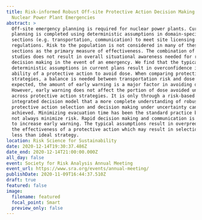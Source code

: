 ```yaml
---
title: Risk-informed Robust Off-site Protective Action Decision Making for
  Nuclear Power Plant Emergencies
abstract: >
  Off-site emergency planning is required for nuclear power plants. Current
  planning is completed using deterministic assumptions in domain-specific
  sections (e.g. transportation, communication) to meet site licensing
  regulations. Risk to the population is not considered in many of these
  sections as the primary measure of effectiveness. The combination of these
  studies does not result in overall situational awareness needed for robust
  decision making in the event of an emergency. We find that the typical
  deterministic assumptions in current plans result in overconfidence in the
  ability of a protective action to avoid dose. When comparing protective action
  strategies, a balance is needed between transportation risk and dose risk. As
  expected, the amount of early warning is a major factor in avoiding dose.
  However, early warning does not affect the portion of dose avoided uniformly
  across protective action strategies. It is only through a risk-based
  integrated decision model that a more complete understanding of robust
  protective action selection and decision making under uncertainty can be
  achieved. Minimizing evacuation time has been the standard practice but does
  not always minimize risk. Rapid decision making and communication is essential
  to increase early warning. The typical assumptions result in overpredicting
  the effectiveness of a protective action which may result in selection of a
  less than ideal strategy. 
location: Risk Science for Sustainability
date: 2020-12-14T19:30:37.486Z
date_end: 2020-12-14T21:00:00.000Z
all_day: false
event: Society for Risk Analysis Annual Meeting
event_url: https://www.sra.org/events/annual-meeting/
publishDate: 2020-11-09T16:44:37.510Z
draft: true
featured: false
image:
  filename: featured
  focal_point: Smart
  preview_only: false
---
```

